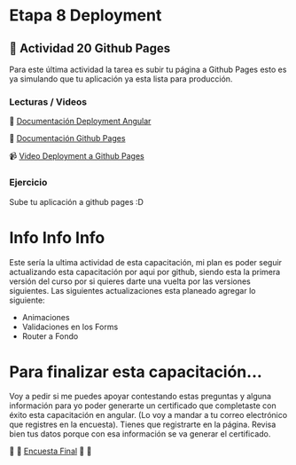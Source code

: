 # Etapa 8 Deployment  

## :mushroom: Actividad 20 Github Pages

Para este última actividad la tarea es subir tu página a Github Pages esto es ya simulando que tu aplicación ya esta lista para 
producción.

### Lecturas / Videos

:link: [Documentación Deployment Angular](https://angular.io/guide/deployment#deploy-to-github-pages)

:link: [Documentación Github Pages](https://help.github.com/en/github/working-with-github-pages/configuring-a-publishing-source-for-your-github-pages-site#publishing-your-github-pages-site-from-a-docs-folder-on-your-master-branch)

:video_camera: [Video Deployment a Github Pages](https://mega.nz/file/viYR1K5L#nZaF7bROFma3FAnEbQ3PcJwTv0_u0d6rPeY0rEP92aw)

### Ejercicio

Sube tu aplicación a github pages :D



# Info Info Info

Este sería la ultima actividad de esta capacitación, mi plan es poder seguir actualizando esta capacitación por aqui por github,
siendo esta la primera versión del curso por si quieres darte una vuelta por las versiones siguientes. Las siguientes actualizaciones esta planeado agregar lo siguiente:
* Animaciones
* Validaciones en los Forms
* Router a Fondo

# Para finalizar esta capacitación...

Voy a pedir si me puedes apoyar contestando estas preguntas y alguna información para yo poder generarte un certificado
que completaste con éxito esta capacitación en angular. (Lo voy a mandar a tu correo electrónico que registres en la encuesta).
Tienes que registrarte en la página. Revisa bien tus datos porque con esa información se va generar el certificado.

:link: :link: [Encuesta Final](https://wwww.encuestas-cdis.app) :link: :link:



